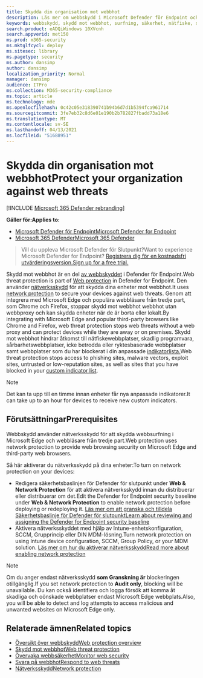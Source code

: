 ```yaml
---
title: Skydda din organisation mot webbhot
description: Läs mer om webbskydd i Microsoft Defender för Endpoint och hur du kan skydda din organisation.
keywords: webbskydd, skydd mot webbhot, surfning, säkerhet, nätfiske, skadlig kod, sårbarhet, webbplatser, nätverksskydd, Edge, Internet Explorer, Chrome, Firefox, webbläsare
search.product: eADQiWindows 10XVcnh
search.appverid: met150
ms.prod: m365-security
ms.mktglfcycl: deploy
ms.sitesec: library
ms.pagetype: security
ms.author: dansimp
author: dansimp
localization_priority: Normal
manager: dansimp
audience: ITPro
ms.collection: M365-security-compliance
ms.topic: article
ms.technology: mde
ms.openlocfilehash: 0c42c05e318390741b94b6d7d1b5394fca961714
ms.sourcegitcommit: 3fe7eb32c8d6e01e190b2b782827fbadd73a18e6
ms.translationtype: MT
ms.contentlocale: sv-SE
ms.lasthandoff: 04/13/2021
ms.locfileid: "51688951"
---
```

# <a name="protect-your-organization-against-web-threats"></a><span data-ttu-id="c976b-104">Skydda din organisation mot webbhot</span><span class="sxs-lookup"><span data-stu-id="c976b-104">Protect your organization against web threats</span></span>

[!INCLUDE [Microsoft 365 Defender rebranding](../../includes/microsoft-defender.md)]

<span data-ttu-id="c976b-105">**Gäller för:**</span><span class="sxs-lookup"><span data-stu-id="c976b-105">**Applies to:**</span></span>
- [<span data-ttu-id="c976b-106">Microsoft Defender för Endpoint</span><span class="sxs-lookup"><span data-stu-id="c976b-106">Microsoft Defender for Endpoint</span></span>](https://go.microsoft.com/fwlink/p/?linkid=2154037)
- [<span data-ttu-id="c976b-107">Microsoft 365 Defender</span><span class="sxs-lookup"><span data-stu-id="c976b-107">Microsoft 365 Defender</span></span>](https://go.microsoft.com/fwlink/?linkid=2118804)

><span data-ttu-id="c976b-108">Vill du uppleva Microsoft Defender för Slutpunkt?</span><span class="sxs-lookup"><span data-stu-id="c976b-108">Want to experience Microsoft Defender for Endpoint?</span></span> [<span data-ttu-id="c976b-109">Registrera dig för en kostnadsfri utvärderingsversion.</span><span class="sxs-lookup"><span data-stu-id="c976b-109">Sign up for a free trial.</span></span>](https://www.microsoft.com/microsoft-365/windows/microsoft-defender-atp?ocid=docs-wdatp-main-abovefoldlink&rtc=1)

<span data-ttu-id="c976b-110">Skydd mot webbhot är en del [av webbskyddet](web-protection-overview.md) i Defender för Endpoint.</span><span class="sxs-lookup"><span data-stu-id="c976b-110">Web threat protection is part of [Web protection](web-protection-overview.md) in Defender for Endpoint.</span></span> <span data-ttu-id="c976b-111">Den använder [nätverksskydd](network-protection.md) för att skydda dina enheter mot webbhot.</span><span class="sxs-lookup"><span data-stu-id="c976b-111">It uses [network protection](network-protection.md) to secure your devices against web threats.</span></span> <span data-ttu-id="c976b-112">Genom att integrera med Microsoft Edge och populära webbläsare från tredje part, som Chrome och Firefox, stoppar skydd mot webbhot webbhot utan webbproxy och kan skydda enheter när de är borta eller lokalt.</span><span class="sxs-lookup"><span data-stu-id="c976b-112">By integrating with Microsoft Edge and popular third-party browsers like Chrome and Firefox, web threat protection stops web threats without a web proxy and can protect devices while they are away or on premises.</span></span> <span data-ttu-id="c976b-113">Skydd mot webbhot hindrar åtkomst till nätfiskewebbplatser, skadlig programvara, sårbarhetswebbplatser, icke betrodda eller ryktesbaserade webbplatser samt webbplatser som du har blockerat i din anpassade [indikatorlista.](manage-indicators.md)</span><span class="sxs-lookup"><span data-stu-id="c976b-113">Web threat protection stops access to phishing sites, malware vectors, exploit sites, untrusted or low-reputation sites, as well as sites that you have blocked in your [custom indicator list](manage-indicators.md).</span></span>

>[!Note]
><span data-ttu-id="c976b-114">Det kan ta upp till en timme innan enheter får nya anpassade indikatorer.</span><span class="sxs-lookup"><span data-stu-id="c976b-114">It can take up to an hour for devices to receive new custom indicators.</span></span>

## <a name="prerequisites"></a><span data-ttu-id="c976b-115">Förutsättningar</span><span class="sxs-lookup"><span data-stu-id="c976b-115">Prerequisites</span></span>
<span data-ttu-id="c976b-116">Webbskydd använder nätverksskydd för att skydda webbsurfning i Microsoft Edge och webbläsare från tredje part.</span><span class="sxs-lookup"><span data-stu-id="c976b-116">Web protection uses network protection to provide web browsing security on Microsoft Edge and third-party web browsers.</span></span>

<span data-ttu-id="c976b-117">Så här aktiverar du nätverksskydd på dina enheter:</span><span class="sxs-lookup"><span data-stu-id="c976b-117">To turn on network protection on your devices:</span></span>
- <span data-ttu-id="c976b-118">Redigera säkerhetsbaslinjen för Defender för slutpunkt under **Web & Network Protection** för att aktivera nätverksskydd innan du distribuerar eller distribuerar om det.</span><span class="sxs-lookup"><span data-stu-id="c976b-118">Edit the Defender for Endpoint security baseline under **Web & Network Protection** to enable network protection before deploying or redeploying it.</span></span> [<span data-ttu-id="c976b-119">Läs mer om att granska och tilldela Säkerhetsbaslinje för Defender för slutpunkt</span><span class="sxs-lookup"><span data-stu-id="c976b-119">Learn about reviewing and assigning the Defender for Endpoint security baseline</span></span>](configure-machines-security-baseline.md#review-and-assign-the-microsoft-defender-for-endpoint-security-baseline)
- <span data-ttu-id="c976b-120">Aktivera nätverksskyddet med hjälp av Intune-enhetskonfiguration, SCCM, Grupprincip eller DIN MDM-lösning.</span><span class="sxs-lookup"><span data-stu-id="c976b-120">Turn network protection on using Intune device configuration, SCCM, Group Policy, or your MDM solution.</span></span> [<span data-ttu-id="c976b-121">Läs mer om hur du aktiverar nätverksskydd</span><span class="sxs-lookup"><span data-stu-id="c976b-121">Read more about enabling network protection</span></span>](enable-network-protection.md)  

>[!Note]
><span data-ttu-id="c976b-122">Om du anger endast nätverksskydd **som Granskning är** blockeringen otillgänglig.</span><span class="sxs-lookup"><span data-stu-id="c976b-122">If you set network protection to **Audit only**, blocking will be unavailable.</span></span> <span data-ttu-id="c976b-123">Du kan också identifiera och logga försök att komma åt skadliga och oönskade webbplatser endast Microsoft Edge webbplats.</span><span class="sxs-lookup"><span data-stu-id="c976b-123">Also, you will be able to detect and log attempts to access malicious and unwanted websites on Microsoft Edge only.</span></span>

## <a name="related-topics"></a><span data-ttu-id="c976b-124">Relaterade ämnen</span><span class="sxs-lookup"><span data-stu-id="c976b-124">Related topics</span></span>

- [<span data-ttu-id="c976b-125">Översikt över webbskydd</span><span class="sxs-lookup"><span data-stu-id="c976b-125">Web protection overview</span></span>](web-protection-overview.md)
- [<span data-ttu-id="c976b-126">Skydd mot webbhot</span><span class="sxs-lookup"><span data-stu-id="c976b-126">Web threat protection</span></span>](web-threat-protection.md)
- [<span data-ttu-id="c976b-127">Övervaka webbsäkerhet</span><span class="sxs-lookup"><span data-stu-id="c976b-127">Monitor web security</span></span>](web-protection-monitoring.md)
- [<span data-ttu-id="c976b-128">Svara på webbhot</span><span class="sxs-lookup"><span data-stu-id="c976b-128">Respond to web threats</span></span>](web-protection-response.md)
- [<span data-ttu-id="c976b-129">Nätverksskydd</span><span class="sxs-lookup"><span data-stu-id="c976b-129">Network protection</span></span>](network-protection.md)
